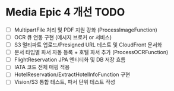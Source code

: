 # Media Epic 4 개선 TODO

- [ ] MultipartFile 처리 및 PDF 지원 강화 (ProcessImageFunction)
- [ ] OCR 큐 연동 구현 (메시지 브로커 or 서비스)
- [ ] S3 멀티파트 업로드/Presigned URL 테스트 및 CloudFront 문서화
- [ ] 문서 타입별 파서 자동 등록 + 호텔 파서 추가 (ProcessOCRFunction)
- [ ] FlightReservation JPA 엔티티화 및 DB 저장 흐름
- [ ] IATA 코드 전체 매핑 적용
- [ ] HotelReservation/ExtractHotelInfoFunction 구현
- [ ] Vision/S3 통합 테스트, 파서 단위 테스트 작성
